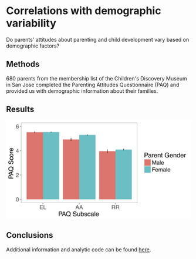 # Correlations with demographic variability

Do parents' attitudes about parenting and child development vary based on demographic factors?

## Methods

680 parents from the membership list of the Children's Discovery Museum in San Jose completed the Parenting Attitudes Questionnaire (PAQ) and provided us with demographic information about their families. 

## Results

![paq_gender.png](paq_gender.png)

## Conclusions


Additional information and analytic code can be found [here](http://rpubs.com/ehembacher/parenting_proj_cdm).